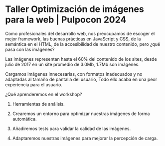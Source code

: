# Taller Optimización de imágenes para la web | Pulpocon 2024

Como profesionales del desarrollo web, nos preocupamos de escoger el mejor framework, las buenas prácticas en JavaScript y CSS, de la semántica en el HTML, de la accesibilidad de nuestro contenido, pero ¿qué pasa con las imágenes?

Las imágenes representan hasta el 60% del contenido de los sites, desde julio de 2017 en un site promedio de 3.0Mb, 1.7Mb son imágenes.

Cargamos imágenes innecesarias, con formatos inadecuados y no adaptadas al tamaño de pantalla del usuario, Todo ello acaba en una peor experiencia para el usuario.

¿Qué aprenderemos en el workshop?

1. Herramientas de análisis.

2. Crearemos un entorno para optimizar nuestras imágenes de forma automática.

3. Añadiremos tests para validar la calidad de las imágenes.

4. Adaptaremos nuestras imágenes para mejorar la percepción de carga.


